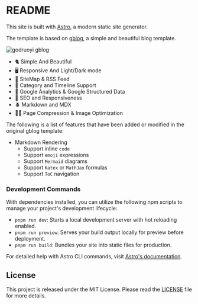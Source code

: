 # README

This site is built with [Astro](https://astro.build/), a modern static site generator.

The template is based on [gblog](https://github.com/godruoyi/gblog), a simple and beautiful blog template.

![godruoyi gblog](https://images.godruoyi.com/logos/gblog-1.png)
- 🐈 Simple And Beautiful
- 🖥️️ Responsive And Light/Dark mode
- 🐛 SiteMap & RSS Feed
- 🐝 Category and Timeline Support
- 🍋 Google Analytics & Google Structured Data
- 🐜 SEO and Responsiveness
- 🪲 Markdown and MDX
- 🏂🏾 Page Compression & Image Optimization

The following is a list of features that have been added or modified in the original gblog template:
- Markdown Rendering
    - Support inline `code`
    - Support `emoji` expressions
    - Support `Mermaid` diagrams
    - Support `Katex` or `MathJax` formulas
    - Support `ToC` navigation

### Development Commands

With dependencies installed, you can utilize the following npm scripts to manage your project's development lifecycle:

- `pnpm run dev`: Starts a local development server with hot reloading enabled.
- `pnpm run preview`: Serves your build output locally for preview before deployment.
- `pnpm run build`: Bundles your site into static files for production.

For detailed help with Astro CLI commands, visit [Astro's documentation](https://docs.astro.build/en/reference/cli-reference/).

## License

This project is released under the MIT License. Please read the [LICENSE](https://github.com/godruoyi/gblog/blob/astro/LICENSE) file for more details.
